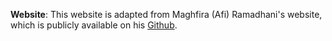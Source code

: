 
**Website**: This website is adapted from Maghfira (Afi) Ramadhani's website, which is publicly available on his [Github](https://github.com/maghfiraer/maghfiraer.github.io). 
